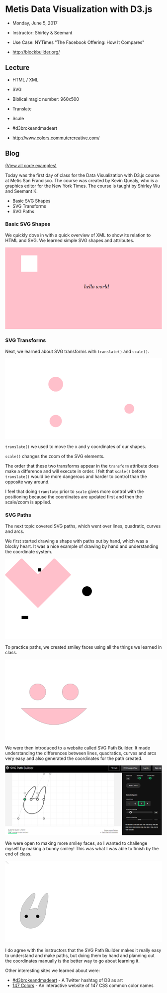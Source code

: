 # Metis Data Visualization with D3.js

- Monday, June 5, 2017
- Instructor: Shirley & Seemant

- Use Case: NYTimes "The Facebook Offering: How It Compares"
- http://blockbuilder.org/

## Lecture

- HTML / XML
- SVG
- Biblical magic number: 960x500
- Translate
- Scale

- #d3brokeandmadeart
- http://www.colors.commutercreative.com/

## Blog

[(View all code examples)](https://bl.ocks.org/danaoira)

Today was the first day of class for the Data Visualization with D3.js course at Metis San Francisco. The course was created by Kevin Quealy, who is a graphics editor for the New York Times. The course is taught by Shirley Wu and Seemant K.

- Basic SVG Shapes
- SVG Transforms
- SVG Paths

### Basic SVG Shapes

We quickly dove in with a quick overview of XML to show its relation to HTML and SVG. We learned simple SVG shapes and attributes.

![01]

### SVG Transforms

Next, we learned about SVG transforms with `translate()` and `scale()`.

![02]

`translate()` we used to move the x and y coordinates of our shapes.

`scale()` changes the zoom of the SVG elements.

The order that these two transforms appear in the `transform` attribute does make a difference and will execute in order. I felt that `scale()` before `translate()` would be more dangerous and harder to control than the opposite way around.

I feel that doing `translate` prior to `scale` gives more control with the positioning because the coordinates are updated first and then the scale/zoom is applied.

### SVG Paths

The next topic covered SVG paths, which went over lines, quadratic, curves and arcs.

We first started drawing a shape with paths out by hand, which was a blocky heart. It was a nice example of drawing by hand and understanding the coordinate system.

![03]

To practice paths, we created smiley faces using all the things we learned in class.

![04]

We were then introduced to a website called SVG Path Builder. It made understanding the differences between lines, quadratics, curves and arcs very easy and also generated the coordinates for the path created.

![05-path-builder]

We were open to making more smiley faces, so I wanted to challenge myself by making a bunny smiley! This was what I was able to finish by the end of class.

![05-bunny]

I do agree with the instructors that the SVG Path Builder makes it really easy to understand and make paths, but doing them by hand and planning out the coordinates manually is the better way to go about learning it.

Other interesting sites we learned about were:

- [#d3brokeandmadeart](https://twitter.com/hashtag/d3brokeandmadeart) - A Twitter hashtag of D3 as art
- [147 Colors](http://www.colors.commutercreative.com/) - An interactive website of 147 CSS common color names

[01]: 01-svg.PNG "Basic SGV Shapes"
[02]: 02-svg-transforms.PNG "SVG Transforms"
[03]: 03-svg-paths.PNG "SVG Paths"
[04]: 04-svg-smiley.PNG "SVG Smiley"
[05-path-builder]: 05-svg-path-builder.PNG "SVG Path Builder"
[05-bunny]: 05-svg-bunny-in-progress.PNG "SVG Bunny in Progress"